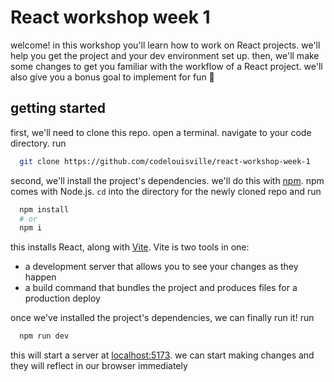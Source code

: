 # React workshop week 1

welcome! in this workshop you'll learn how to work on React projects.
we'll help you get the project and your dev environment set up.
then, we'll make some changes to get you familiar with the workflow of a React project.
we'll also give you a bonus goal to implement for fun 🙂

## getting started

first, we'll need to clone this repo.
open a terminal.
navigate to your code directory.
run

```sh
  git clone https://github.com/codelouisville/react-workshop-week-1
```

second, we'll install the project's dependencies.
we'll do this with [npm](https://docs.npmjs.com/cli/v10/commands/npm).
npm comes with Node.js.
`cd` into the directory for the newly cloned repo and run

```sh
  npm install
  # or
  npm i
```

this installs React, along with [Vite](https://vitejs.dev/).
Vite is two tools in one:

- a development server that allows you to see your changes as they happen
- a build command that bundles the project and produces files for a production deploy 

once we've installed the project's dependencies, we can finally run it!
run

```sh
  npm run dev
```

this will start a server at [localhost:5173](localhost:5173).
we can start making changes and they will reflect in our browser immediately
